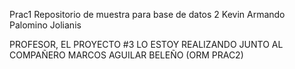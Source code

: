 Prac1
Repositorio de muestra para base de datos 2
Kevin Armando Palomino Jolianis


PROFESOR, EL PROYECTO #3 LO ESTOY REALIZANDO JUNTO AL COMPAÑERO MARCOS AGUILAR BELEÑO (ORM PRAC2)


